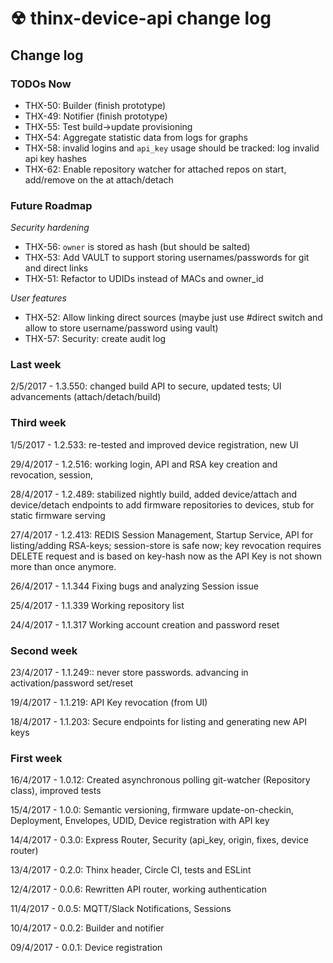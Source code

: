 # ☢ thinx-device-api change log

## Change log

### TODOs Now

* THX-50: Builder (finish prototype)
* THX-49: Notifier (finish prototype)
* THX-55: Test build->update provisioning
* THX-54: Aggregate statistic data from logs for graphs
* THX-58: invalid logins and `api_key` usage should be tracked: log invalid api key hashes
* THX-62: Enable repository watcher for attached repos on start, add/remove on the at attach/detach

### Future Roadmap

*Security hardening*

* THX-56: `owner` is stored as hash (but should be salted)
* THX-53: Add VAULT to support storing usernames/passwords for git and direct links
* THX-51: Refactor to UDIDs instead of MACs and owner_id

*User features*

* THX-52: Allow linking direct sources (maybe just use #direct switch and allow to store username/password using vault)
* THX-57: Security: create audit log


### Last week

2/5/2017 - 1.3.550: changed build API to secure, updated tests; UI advancements (attach/detach/build)

### Third week

1/5/2017 - 1.2.533: re-tested and improved device registration, new UI

29/4/2017 - 1.2.516: working login, API and RSA key creation and revocation, session,

28/4/2017 - 1.2.489: stabilized nightly build, added device/attach and device/detach endpoints to add firmware repositories to devices, stub for static firmware serving

27/4/2017 - 1.2.413: REDIS Session Management, Startup Service, API for listing/adding RSA-keys; session-store is safe now; key revocation requires DELETE request and is based on key-hash now as the API Key is not shown more than once anymore.

26/4/2017 - 1.1.344 Fixing bugs and analyzing Session issue

25/4/2017 - 1.1.339 Working repository list

24/4/2017 - 1.1.317 Working account creation and password reset

### Second week

23/4/2017 - 1.1.249:: never store passwords. advancing in activation/password set/reset

19/4/2017 - 1.1.219: API Key revocation (from UI)

18/4/2017 - 1.1.203: Secure endpoints for listing and generating new API keys

### First week

16/4/2017 - 1.0.12: Created asynchronous polling git-watcher (Repository class), improved tests

15/4/2017 - 1.0.0: Semantic versioning, firmware update-on-checkin, Deployment, Envelopes, UDID,
Device registration with API key

14/4/2017 - 0.3.0: Express Router, Security (api_key, origin, fixes, device router)

13/4/2017 - 0.2.0: Thinx header, Circle CI, tests and ESLint

12/4/2017 - 0.0.6: Rewritten API router, working authentication

11/4/2017 - 0.0.5: MQTT/Slack Notifications, Sessions

10/4/2017 - 0.0.2: Builder and notifier

09/4/2017 - 0.0.1: Device registration
